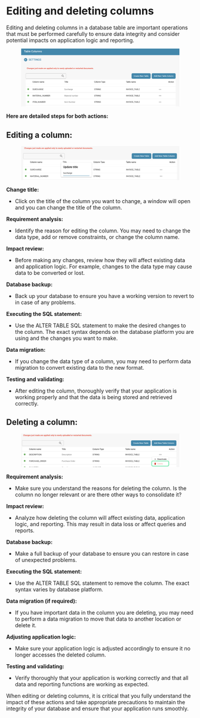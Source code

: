 # Editing and deleting columns

Editing and deleting columns in a database table are important operations that must be performed carefully to ensure data integrity and consider potential impacts on application logic and reporting.

<figure><img src="../../../../../.gitbook/assets/image (99).png" alt=""><figcaption></figcaption></figure>

**Here are detailed steps for both actions:**

## Editing a column:

<figure><img src="../../../../../.gitbook/assets/image (100).png" alt=""><figcaption></figcaption></figure>

**Change title:**

* Click on the title of the column you want to change, a window will open and you can change the title of the column.

**Requirement analysis:**

* Identify the reason for editing the column. You may need to change the data type, add or remove constraints, or change the column name.

**Impact review:**

* Before making any changes, review how they will affect existing data and application logic. For example, changes to the data type may cause data to be converted or lost.

**Database backup:**

* Back up your database to ensure you have a working version to revert to in case of any problems.

**Executing the SQL statement:**

* Use the ALTER TABLE SQL statement to make the desired changes to the column. The exact syntax depends on the database platform you are using and the changes you want to make.

**Data migration:**

* If you change the data type of a column, you may need to perform data migration to convert existing data to the new format.

**Testing and validating:**

* After editing the column, thoroughly verify that your application is working properly and that the data is being stored and retrieved correctly.

## Deleting a column:

<figure><img src="../../../../../.gitbook/assets/Bildschirmfoto 2024-05-22 um 13.39.00.png" alt=""><figcaption></figcaption></figure>

**Requirement analysis:**

* Make sure you understand the reasons for deleting the column. Is the column no longer relevant or are there other ways to consolidate it?

**Impact review:**

* Analyze how deleting the column will affect existing data, application logic, and reporting. This may result in data loss or affect queries and reports.

**Database backup:**

* Make a full backup of your database to ensure you can restore in case of unexpected problems.

**Executing the SQL statement:**

* Use the ALTER TABLE SQL statement to remove the column. The exact syntax varies by database platform.

**Data migration (if required):**

* If you have important data in the column you are deleting, you may need to perform a data migration to move that data to another location or delete it.

**Adjusting application logic:**

* Make sure your application logic is adjusted accordingly to ensure it no longer accesses the deleted column.

**Testing and validating:**

* Verify thoroughly that your application is working correctly and that all data and reporting functions are working as expected.

When editing or deleting columns, it is critical that you fully understand the impact of these actions and take appropriate precautions to maintain the integrity of your database and ensure that your application runs smoothly.
